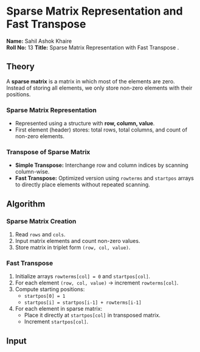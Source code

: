 # Sparse Matrix Representation and Fast Transpose

**Name:** Sahil Ashok Khaire  
**Roll No:** 13 
**Title:** Sparse Matrix Representation with Fast Transpose .

## Theory
A **sparse matrix** is a matrix in which most of the elements are zero.  
Instead of storing all elements, we only store non-zero elements with their positions.

### Sparse Matrix Representation
- Represented using a structure with **row, column, value**.
- First element (header) stores: total rows, total columns, and count of non-zero elements.

### Transpose of Sparse Matrix
- **Simple Transpose:** Interchange row and column indices by scanning column-wise.  
- **Fast Transpose:** Optimized version using `rowterms` and `startpos` arrays to directly place elements without repeated scanning.

## Algorithm

### Sparse Matrix Creation
1. Read `rows` and `cols`.  
2. Input matrix elements and count non-zero values.  
3. Store matrix in triplet form `(row, col, value)`.  

###  Fast Transpose

1. Initialize arrays `rowterms[col] = 0` and `startpos[col]`.  
2. For each element `(row, col, value)` → increment `rowterms[col]`.  
3. Compute starting positions:  
   - `startpos[0] = 1`  
   - `startpos[i] = startpos[i-1] + rowterms[i-1]`  
4. For each element in sparse matrix:  
   - Place it directly at `startpos[col]` in transposed matrix.  
   - Increment `startpos[col]`.

## Input
